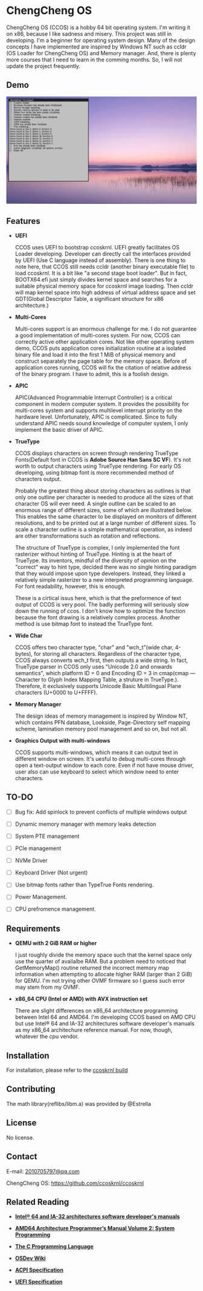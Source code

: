 # ChengCheng OS
ChengCheng OS (CCOS) is a hobby 64 bit operating system. I'm writing it on x86, because I like sadness and misery. This project was still in developing. I'm a beginner for operating system design. Many of the design concepts I have implemented are inspired by Windows NT such as ccldr (OS Loader for ChengCheng OS) and Memory manager. And, there is plenty more courses that I need to learn in the comming months. So, I will not update the project frequently.


## Demo


![Sample](./demo/sample.png)


## Features

- **UEFI**

    CCOS uses UEFI to bootstrap ccoskrnl. UEFI greatly facilitates OS Loader developing. Developer can directly call the interfaces provided by UEFI (Use C language instead of assembly). There is one thing to note here, that CCOS still needs ccldr (another binary executable file) to load ccoskrnl. It is a bit like "a second stage boot loader". But in fact, BOOTX64.efi just simply divides kernel space and searches for a suitable physical memory space for ccoskrnl image loading. Then ccldr will map kernel space into high address of virtual address space and set GDT(Global Descriptor Table, a significant structure for x86 architecture.)

- **Multi-Cores**

    Multi-cores support is an enormous challenge for me. I do not guarantee a good implementation of multi-cores system. For now, CCOS can correctly active other application cores. Not like other operating system demo, CCOS puts application cores initialization routine at a isolated binary file and load it into the first 1 MiB of physical memory and construct separately the page table for the memory space. Before of application cores running, CCOS will fix the citation of relative address of the binary program. I have to admit, this is a foolish design.

- **APIC**

    APIC(Advanced Programmable Interrupt Controller) is a critical component in modern computer system. It provides the possibility for multi-cores system and supports multilevel interrupt priority on the hardware level. Unfortunately, APIC is complicated. Since to fully understand APIC needs sound knowledge of computer system, I only implement the basic driver of APIC.

- **TrueType**

    CCOS displays characters on screen through rendering TrueType Fonts(Default font in CCOS is **Adobe Source Han Sans SC VF**). It's not worth to output characters using TrueType rendering. For early OS developing, using bitmap font is more recommended method of characters output. 

    Probably the greatest thing about storing characters as outlines is that only one outline per character is needed to produce all the sizes of that character OS will ever need. A single outline can be scaled to an enormous range of different sizes, some of which are illustrated below. This enables the same character to be displayed on monitors of different resolutions, and to be printed out at a large number of different sizes. To scale a character outline is a simple mathematical operation, as indeed are other transformations such as rotation and reflections.

    The structure of TrueType is complex, I only implemented the font rasterizer without hinting of TrueType. Hinting is at the heart of TrueType. Its inventors, mindful of the diversity of opinion on the "correct" way to hint type, decided there was no single hinting paradigm that they would impose upon type developers. Instead, they linked a relatively simple rasterizer to a new interpreted programming language. For font readability, however, this is enough.

    These is a cirtical issus here, which is that the preformence of text output of CCOS is very pool. The badly performing will seriously slow down the running of ccos. I don't know how to optimize the function because the font drawing is a relatively complex process. Another method is use bitmap font to instead the TrueType font.

- **Wide Char**

    CCOS offers two character type, "char" and "wch_t"(wide char, 4-bytes), for storing all characters. Regardless of the character type, CCOS always converts wch_t first, then outputs a wide string. In fact, TrueType parser in CCOS only uses "Unicode 2.0 and onwards semantics", which platform ID = 0 and Encoding ID = 3 in cmap(cmap — Character to Glyph Index Mapping Table, a struture in TrueType.). Therefore, it exclusively supports Unicode Basic Multilingual Plane characters (U+0000 to U+FFFF).

- **Memory Manager**

    The design ideas of memory management is inspired by Window NT, which contains PFN database, Lookside, Page-Directory self mapping scheme, lamination memory pool management and so on, but not all.

- **Graphics Output with multi-windows**

    CCOS supports multi-windows, which means it can output text in different window on screen. It's uesful to debug multi-cores through open a text-output window to each core. Even if not have mouse driver, user also can use keyboard to select which window need to enter characters.


## TO-DO

- [ ] Bug fix: Add spinlock to prevent conflicts of multiple windows output

- [ ] Dynamic memory manager with memory leaks detection
- [ ] System PTE management

- [ ] PCIe management
- [ ] NVMe Driver
- [ ] Keyboard Driver (Not urgent)

- [ ] Use bitmap fonts rather than TypeTrue Fonts rendering.
- [ ] Power Management.
- [ ] CPU prefromence management.

## Requirements


- **QEMU with 2 GiB RAM or higher**

    I just roughly divide the memory space such that the kernel space only use the quarter of availalbe RAM. But a problem need to noticed that GetMemoryMap() routine returned the incorrect memory map information when attempting to allocate higher RAM (larger than 2 GiB) for QEMU. I'm not trying other OVMF firmware so I guess such error may stem from my OVMF.

- **x86_64 CPU (Intel or AMD) with AVX instruction set**

    There are slight differences on x86_64 architecture programming between Intel 64 and AMD64. I'm developing CCOS based on AMD CPU but use Intel® 64 and IA-32 architectures software developer's manuals as my x86_64 architechure reference manual. For now, though, whatever the cpu vendor.


## Installation

For installation, please refer to the [ccoskrnl build](https://github.com/ccoskrnl/ccoskrnl/wiki/Installation)

## Contributing

The math library(reflibs/libm.a) was provided by @Estrella

## License

No license.

## Contact


E-mail: 2010705797@qq.com

ChengCheng OS: https://github.com/ccoskrnl/ccoskrnl


## Related Reading

- [**Intel® 64 and IA-32 architectures software developer's manuals**](https://www.intel.com/content/www/us/en/developer/articles/technical/intel-sdm.html)

- [**AMD64 Architecture Programmer’s Manual Volume 2: System Programming**](https://www.amd.com/content/dam/amd/en/documents/processor-tech-docs/programmer-references/24593.pdf)

- [**The C Programming Language**](https://en.wikipedia.org/wiki/The_C_Programming_Language)

- [**OSDev Wiki**](https://wiki.osdev.org/)

- [**ACPI Specification**](https://uefi.org/htmlspecs/ACPI_Spec_6_4_html/Frontmatter/Overview/Overview.html)

- [**UEFI Specification**](https://uefi.org/specs/UEFI/2.10/01_Introduction.html)
